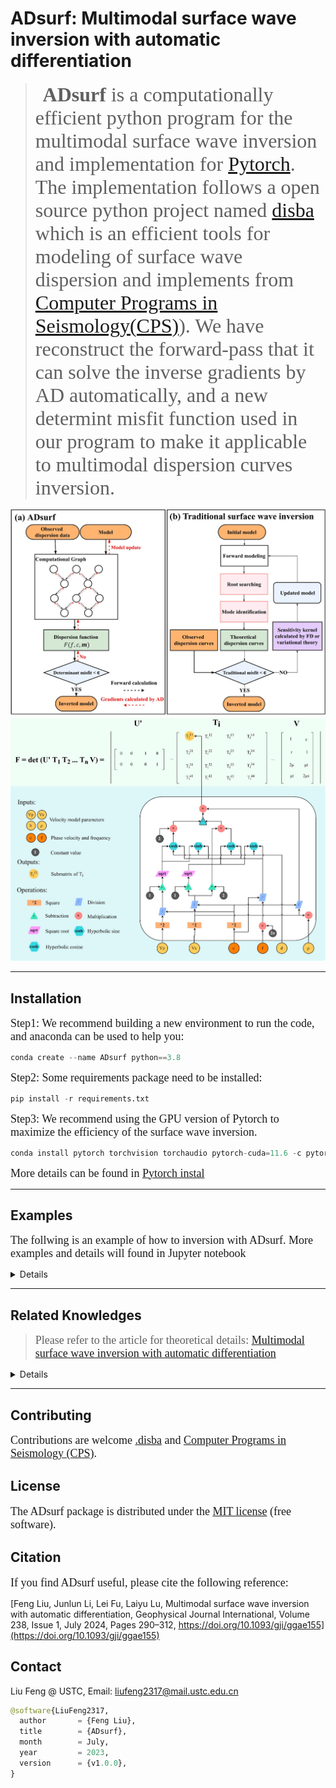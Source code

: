 <!--
 * @Author: LiuFeng(USTC) : liufeng2317@mail.ustc.edu.cn
 * @Date: 2023-02-10 17:39:49
 * @LastEditors: LiuFeng
 * @LastEditTime: 2024-05-25 11:50:54
 * @FilePath: /AD_github/README.md
 * @Description: 
 * Copyright (c) 2023 by ${git_name} email: ${git_email}, All Rights Reserved.
-->
# ADsurf: Multimodal surface wave inversion with automatic differentiation

> &nbsp;&nbsp; <font face="微软雅黑" size=6><b >ADsurf</b> is a computationally efficient python program for the multimodal surface wave inversion and implementation for [Pytorch](https://pytorch.org/). The implementation follows a open source python project named [disba](https://github.com/keurfonluu/disba) which is an efficient tools for modeling of surface wave dispersion and implements from [Computer Programs in Seismology(CPS)](https://www.eas.slu.edu/eqc/eqccps.html)). We have reconstruct the forward-pass that it can solve the inverse gradients by AD automatically, and a new determint misfit function used in our program to make it applicable to multimodal dispersion curves inversion.</font>

<div align="center"><img src='./Md_img/Figure4.jpg'></div>

<div align="center"><img src='./Md_img/Figure6.jpg'></div>

****

## Installation
<font face="微软雅黑" size=4> Step1: We recommend building a new environment to run the code, and anaconda can be used to help you:</font>
  ```python
  conda create --name ADsurf python==3.8
  ```

<font face="微软雅黑" size=4> Step2: Some requirements package need to be installed:</font>
```python
pip install -r requirements.txt
```

<font face="微软雅黑" size=4> Step3: We recommend using the GPU version of Pytorch to maximize the efficiency of the surface wave inversion.</font>
```python
conda install pytorch torchvision torchaudio pytorch-cuda=11.6 -c pytorch -c nvidia
```

<font face="微软雅黑" size=4>More details can be found in [Pytorch instal](https://pytorch.org/)</font>

****

## Examples
<font face="微软雅黑" size=4> The follwing is an example of how to inversion with ADsurf. More examples and details will found in Jupyter notebook</font>

<details>

### 1) Preparing the dispersion data
the observed dispersion data need to be orginized by a 2-D matrix: the first column is the `period (s)` or `frequency (Hz)`； and the second column is the observed `phase velocity (km/s)`;

| period (s) 	| Phase Velocity (km/s) 	|
|------------	|-----------------------	|
| 0.1        	| 2.19482374            	|
| 0.10403065 	| 2.19485283            	|
| 0.10822376 	| 2.19489002            	|
| 0.11258588 	| 2.19494247            	|
| 0.11712383 	| 2.19501066            	|
| 0.12184468 	| 2.19510221            	|
| ... 	| ...            	|

<div align="center"><img src="Md_img/2023-07-03-09-50-23.png" width=60%></div>

### 2) Setting the model paramters and inversion paramters
Details of all the paramters can be fond in [jupyter notebooks]("./00_test_increase.ipynb")

the key paramters including 

- `Learning rate` : the step size for inversion
- `damp`: including the damping of verticle and horizontal(only for 2-D and 3-D inversion)
- `layering method`: the initializing method provide by ADsurf. 

### 3) Model initializing
We provide two commond used layering method named Layering by ratio(LR) and Layering by Number (LN) for uses, more details can be found in [Cox and Teague (2016)](https://academic.oup.com/gji/article/207/1/422/2583608)

<div align="center"><img src="Md_img/2023-07-03-09-52-46.png"></div>

However, it should be noted that linear inversion inevitably tends to fall into local minima, and to address this problem we try to initialise several initial velocity models simultaneously for simultaneous inversion (**Monte Carlo method**).

More detail and comparation will discuss in Inversion part.

### 4) Inversion
we have built a complete object-oriented programs:
```python
inversion_model = inversion(
                        model_param = model_parameter,
                        inv_param = inversion_parameter,
                        init_model=initial_model,
                        pvs_obs=pvs_obs,
                        vsrange_sign="mul",
                        vsrange=[0.1,2],
                        AK135_data=[],
                        device="Cuda"
                        )
```

The misfit decay with the iteration, We should note that although we have up to 2000 iterations here, the number can be reduced to 100 or less with parameter adjustment.
<div align="center"><img src="Md_img/2023-07-03-10-02-00.png" width=80%></div>

Although you can choose between inversion using the MonteCarlo multi-initial velocity model and inversion using just the single-initial velocity model, we recommend that you use the Monte Carlo inversion because you can get better results with little additional computational overhead.

<div align="center"><img src="Md_img/2023-07-03-10-06-43.png" width=200%></div>

### 5) result saving
You can save all the intermediate processes and results of the inverson.

</details>

****

## Related Knowledges
> <font face="微软雅黑" size=4>Please refer to the article for theoretical details: [Multimodal surface wave inversion with automatic differentiation](https://doi.org/10.1093/gji/ggae155)</font>

<details>

### 1) Determinant Misfit Function v.s. Traditional Misift Function

<div align="center"><img src='./Md_img/Figure2.jpg'></div>

### 2) Automatic Differentiation and Computational Graph
<div align="center"><img src='./Md_img/Figure6.jpg'></div>

### 3) Efficiency of surface wave inversion with automatic differentiation
<font face="微软雅黑" size=4> We compared the computational efficiency of ADsurf and finite difference methods (FD) for inversion (it should be noted that we used the Determinant Misfit Function(DMF)) </font>

<div align="center"><img src="Md_img/time_compare.png"></div>

### 4）Analysis of inversion uncertainties
<font face="微软雅黑" size=4> We provide a more detailed description of how to use ADsurf to assess the inversion uncertainty due to the initial model and observations in the APPENDIX-E section of the main text.</font>

<div align="center"><img src="Md_img/2024-05-22-00-01-13.png"></div>

</details>

****

## Contributing
<font face="微软雅黑" size=4> Contributions are welcome [.disba](https://github.com/keurfonluu/disba) and [Computer Programs in Seismology (CPS)](http://www.eas.slu.edu/eqc/eqccps.html).</font>


## License
<font face="微软雅黑" size=4> The ADsurf package is distributed under the [MIT license]("./LICENSE") (free software). </font>

## Citation
<font face="微软雅黑" size=4> If you find ADsurf useful, please cite the following reference: </font>

[Feng Liu, Junlun Li, Lei Fu, Laiyu Lu, Multimodal surface wave inversion with automatic differentiation, Geophysical Journal International, Volume 238, Issue 1, July 2024, Pages 290–312, https://doi.org/10.1093/gji/ggae155](https://doi.org/10.1093/gji/ggae155)

## Contact
 Liu Feng @ USTC, Email: liufeng2317@mail.ustc.edu.cn

```python
@software{LiuFeng2317,
  author       = {Feng Liu},
  title        = {ADsurf},
  month        = July,
  year         = 2023,
  version      = {v1.0.0},
}
```

